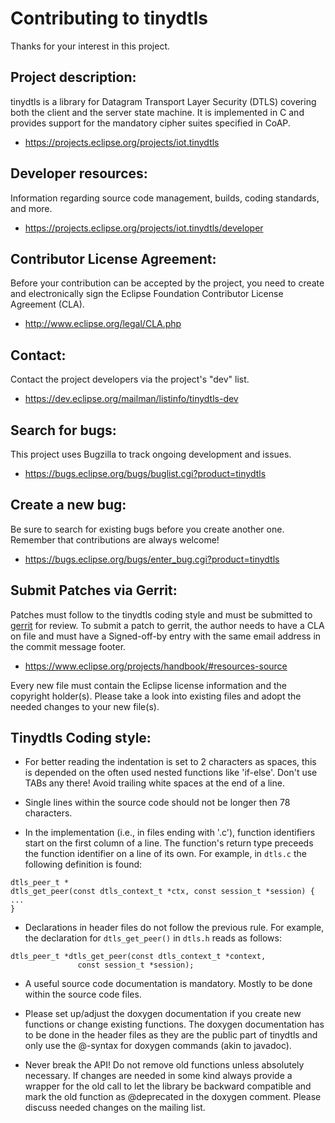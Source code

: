 Contributing to tinydtls
========================

Thanks for your interest in this project.

Project description:
--------------------

tinydtls is a library for Datagram Transport Layer Security (DTLS) covering both the client and the server state machine. It is implemented in C and provides support for the mandatory cipher suites specified in CoAP.

- https://projects.eclipse.org/projects/iot.tinydtls

Developer resources:
--------------------

Information regarding source code management, builds, coding standards, and more.

- https://projects.eclipse.org/projects/iot.tinydtls/developer

Contributor License Agreement:
------------------------------

Before your contribution can be accepted by the project, you need to create and electronically sign the Eclipse Foundation Contributor License Agreement (CLA).

- http://www.eclipse.org/legal/CLA.php

Contact:
--------

Contact the project developers via the project's "dev" list.

- https://dev.eclipse.org/mailman/listinfo/tinydtls-dev

Search for bugs:
----------------

This project uses Bugzilla to track ongoing development and issues.

- https://bugs.eclipse.org/bugs/buglist.cgi?product=tinydtls

Create a new bug:
-----------------

Be sure to search for existing bugs before you create another one. Remember 
that contributions are always welcome!

- https://bugs.eclipse.org/bugs/enter_bug.cgi?product=tinydtls

Submit Patches via Gerrit:
--------------------------

Patches must follow to the tinydtls coding style and must be submitted
to [gerrit](https://git.eclipse.org/r/p/tinydtls/org.eclipse.tinydtls)
for review. To submit a patch to gerrit, the author needs to have a
CLA on file and must have a Signed-off-by entry with the same email
address in the commit message footer.

- https://www.eclipse.org/projects/handbook/#resources-source 

Every new file must contain the Eclipse license information and the
copyright holder(s). Please take a look into existing files and adopt
the needed changes to your new file(s).

Tinydtls Coding style:
----------------------

* For better reading the indentation is set to 2 characters as spaces,
  this is depended on the often used nested functions like
  'if-else'. Don't use TABs any there! Avoid trailing white spaces at
  the end of a line.

* Single lines within the source code should not be longer then 78
  characters.

* In the implementation (i.e., in files ending with '.c'), function
  identifiers start on the first column of a line. The function's
  return type preceeds the function identifier on a line of its
  own. For example, in `dtls.c` the following definition is found:

```
dtls_peer_t *
dtls_get_peer(const dtls_context_t *ctx, const session_t *session) {
...
}
```

* Declarations in header files do not follow the previous rule. For
  example, the declaration for `dtls_get_peer()` in `dtls.h` reads as
  follows:

```
dtls_peer_t *dtls_get_peer(const dtls_context_t *context,
			   const session_t *session);
```

* A useful source code documentation is mandatory. Mostly to be done
  within the source code files.

* Please set up/adjust the doxygen documentation if you create new
  functions or change existing functions. The doxygen documentation
  has to be done in the header files as they are the public part of
  tinydtls and only use the @-syntax for doxygen commands (akin to
  javadoc).

* Never break the API!
  Do not remove old functions unless absolutely necessary. If changes
  are needed in some kind always provide a wrapper for the old call to
  let the library be backward compatible and mark the old function as
  @deprecated in the doxygen comment.  Please discuss needed changes
  on the mailing list.

